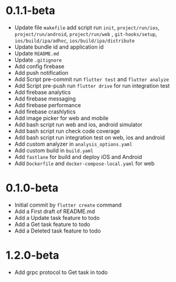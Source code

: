 [comment]: <> (Note. Separate section with Fix, Update, Add)

# 0.1.1-beta

* Update file `makefile` add script run `init`, `project/run/ios`, `project/run/android`, `project/run/web`
  , `git-hooks/setup`, `ios/build/ipa/adhoc`,  `ios/build/ipa/distribute`
* Update bundle id and application id
* Update `README.md`
* Update `.gitignore`
* Add config firebase
* Add push notification
* Add Script pre-commit run `flutter test` and `flutter analyze`
* Add Script pre-push run `flutter drive` for run integration test
* Add firebase analytics
* Add firebase messaging
* Add firebase performance
* Add firebase crashlytics
* Add image picker for web and mobile
* Add bash script run web and ios, android simulator
* Add bash script run check code coverage
* Add bash script run integration test on web, ios and android
* Add custom analyzer in `analysis_options.yaml`
* Add custom build in `build.yaml`
* Add `fastlane` for build and deploy iOS and Android
* Add `Dockerfile` and `docker-compose-local.yaml` for web

# 0.1.0-beta

* Initial commit by `flutter create` command
* Add a First draft of README.md
* Add a Update task feature to todo
* Add a Get task feature to todo
* Add a Deleted task feature to todo

# 1.2.0-beta
* Add grpc protocol to Get task in todo
